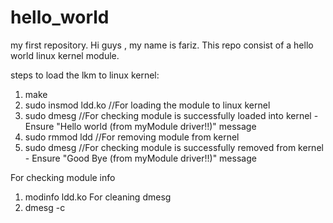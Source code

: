 # hello_world
my first repository.
Hi guys ,
my name is fariz.
This repo consist of a hello world linux kernel module.

steps to load the lkm to linux kernel:
1. make
2. sudo insmod ldd.ko                //For loading the module to linux kernel
3. sudo dmesg                        //For checking module is successfully loaded into kernel - Ensure "Hello world (from myModule driver!!)" message
4. sudo rmmod ldd                    //For removing module from kernel
5. sudo dmesg                        //For checking module is successfully removed from kernel - Ensure "Good Bye (from myModule driver!!)" message

For checking module info 
1. modinfo ldd.ko
For cleaning dmesg
1. dmesg -c
